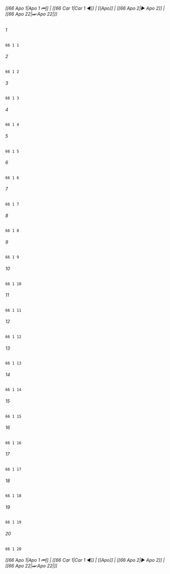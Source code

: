 
###### [[66 Apo 1|Apo 1 ⏮]] | [[66 Car 1|Car 1 ◀]] | [[Apo]] | [[66 Apo 2|▶ Apo 2]] | [[66 Apo 22|⏭ Apo 22|]]

###### 1
``` verse
66 1 1 
```
###### 2
``` verse
66 1 2 
```
###### 3
``` verse
66 1 3 
```
###### 4
``` verse
66 1 4 
```
###### 5
``` verse
66 1 5 
```
###### 6
``` verse
66 1 6 
```
###### 7
``` verse
66 1 7 
```
###### 8
``` verse
66 1 8 
```
###### 9
``` verse
66 1 9 
```
###### 10
``` verse
66 1 10 
```
###### 11
``` verse
66 1 11 
```
###### 12
``` verse
66 1 12 
```
###### 13
``` verse
66 1 13 
```
###### 14
``` verse
66 1 14 
```
###### 15
``` verse
66 1 15 
```
###### 16
``` verse
66 1 16 
```
###### 17
``` verse
66 1 17 
```
###### 18
``` verse
66 1 18 
```
###### 19
``` verse
66 1 19 
```
###### 20
``` verse
66 1 20 
```

###### [[66 Apo 1|Apo 1 ⏮]] | [[66 Car 1|Car 1 ◀]] | [[Apo]] | [[66 Apo 2|▶ Apo 2]] | [[66 Apo 22|⏭ Apo 22|]]


